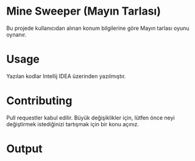 # Mine Sweeper (Mayın Tarlası)

Bu projede kullanıcıdan alınan konum bilgilerine göre Mayın tarlası oyunu oynanır.

#  Usage
Yazılan kodlar Intellij IDEA üzerinden yazılmıştır.

# Contributing
Pull requestler kabul edilir. Büyük değişiklikler için, lütfen önce neyi değiştirmek istediğinizi tartışmak için bir konu açınız.

# Output


